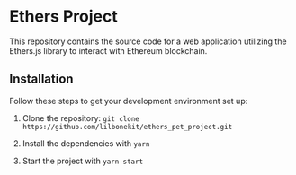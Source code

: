 # Ethers Project

This repository contains the source code for a web application utilizing the Ethers.js library to interact with Ethereum blockchain.

## Installation

Follow these steps to get your development environment set up:

1. Clone the repository:
   `git clone https://github.com/lilbonekit/ethers_pet_project.git`

2. Install the dependencies with `yarn`

3. Start the project with `yarn start`
